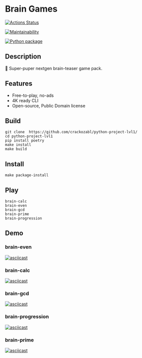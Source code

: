 # Brain Games

[![Actions Status](https://github.com/crackozabl/python-project-lvl1/workflows/hexlet-check/badge.svg)](https://github.com/crackozabl/python-project-lvl1/actions)

[![Maintainability](https://api.codeclimate.com/v1/badges/5f0b3caa88a73ef99377/maintainability)](https://codeclimate.com/github/crackozabl/python-project-lvl1/maintainability)

[![Python package](https://github.com/crackozabl/python-project-lvl1/actions/workflows/python-package.yml/badge.svg?branch=main)](https://github.com/crackozabl/python-project-lvl1/actions/workflows/python-package.yml)

## Description
🧠 Super-puper nextgen brain-teaser game pack.

## Features
* Free-to-play, no-ads
* 4K ready CLI
* Open-source, Public Domain license

## Build

```
git clone  https://github.com/crackozabl/python-project-lvl1/
cd python-project-lvl1
pip install poetry
make install
make build

```

## Install

```
make package-install
```


## Play

```
brain-calc
brain-even
brain-gcd
brain-prime
brain-progression
```

## Demo
### brain-even
[![asciicast](https://asciinema.org/a/xxrXxgXapTaE3leust24tqlNw.svg)](https://asciinema.org/a/xxrXxgXapTaE3leust24tqlNw)

### brain-calc
[![asciicast](https://asciinema.org/a/1RGJ0SIA5nxoBMK787bzjDErj.svg)](https://asciinema.org/a/1RGJ0SIA5nxoBMK787bzjDErj)

### brain-gcd
[![asciicast](https://asciinema.org/a/TIExXr0mUiiFQO4UEwc8amPDn.svg)](https://asciinema.org/a/TIExXr0mUiiFQO4UEwc8amPDn)

### brain-progression
[![asciicast](https://asciinema.org/a/Smejs3H9KvuFbhfp3D9dK3ifZ.svg)](https://asciinema.org/a/Smejs3H9KvuFbhfp3D9dK3ifZ)

### brain-prime
[![asciicast](https://asciinema.org/a/UlqNSmYuzLvNsULjMb6er5zQA.svg)](https://asciinema.org/a/UlqNSmYuzLvNsULjMb6er5zQA)
